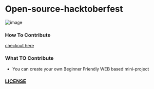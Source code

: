 # Open-source-hacktoberfest

![image](https://user-images.githubusercontent.com/61630442/194668978-753886a3-c152-4735-9169-61c21cbeb260.png)

### How To Contribute

[checkout here](https://github.com/jay-2000/Open-source-hacktoberfest/blob/main/CONTRIBUTING.md)

### What TO Contribute

- You can create your own Beginner Friendly WEB based mini-project 

### [LICENSE](https://github.com/jay-2000/Open-source-hacktoberfest/blob/main/LICENSE)
